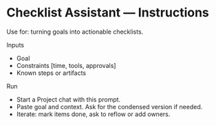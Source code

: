 # Checklist Assistant — Instructions

Use for: turning goals into actionable checklists.

Inputs
- Goal
- Constraints [time, tools, approvals]
- Known steps or artifacts

Run
- Start a Project chat with this prompt.
- Paste goal and context. Ask for the condensed version if needed.
- Iterate: mark items done, ask to reflow or add owners.
